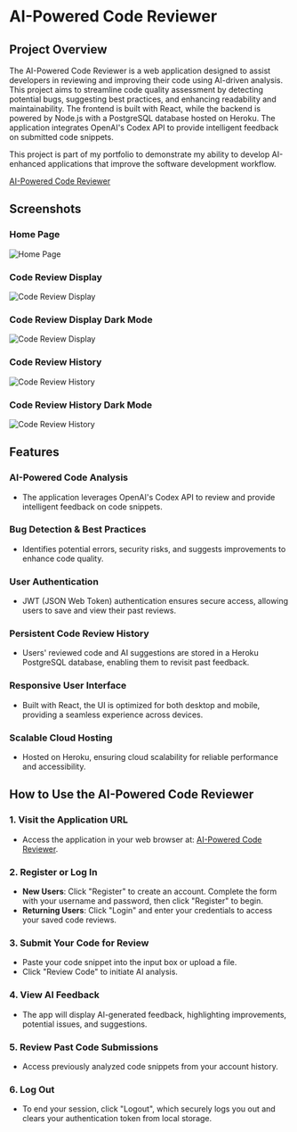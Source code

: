 # AI-Powered Code Reviewer

## Project Overview

The AI-Powered Code Reviewer is a web application designed to assist developers in reviewing and improving their code using AI-driven analysis. This project aims to streamline code quality assessment by detecting potential bugs, suggesting best practices, and enhancing readability and maintainability. The frontend is built with React, while the backend is powered by Node.js with a PostgreSQL database hosted on Heroku. The application integrates OpenAI's Codex API to provide intelligent feedback on submitted code snippets.

This project is part of my portfolio to demonstrate my ability to develop AI-enhanced applications that improve the software development workflow.

[AI-Powered Code Reviewer](https://ai-powered-code-reviewer.herokuapp.com/)

## Screenshots

### Home Page
![Home Page](https://github.com/SiyandaMaykiso/AI-Powered-Code-Reviewer/blob/main/screenshots/Home_Page_AI_Powered_Code_Reviewer.png)

### Code Review Display
![Code Review Display](https://github.com/SiyandaMaykiso/AI-Powered-Code-Reviewer/blob/main/screenshots/Code_Review_Display_AI_Powered_Code_Reviewer.png)

### Code Review Display Dark Mode
![Code Review Display](https://github.com/SiyandaMaykiso/AI-Powered-Code-Reviewer/blob/main/screenshots/Code_Review_Display_AI_Powered_Code_Reviewer.png)

### Code Review History
![Code Review History](https://github.com/SiyandaMaykiso/AI-Powered-Code-Reviewer/blob/main/screenshots/Code_Review_History_AI_Powered_Code_Reviewer.png)

### Code Review History Dark Mode
![Code Review History](https://github.com/SiyandaMaykiso/AI-Powered-Code-Reviewer/blob/main/screenshots/Code_Review_History_AI_Powered_Code_Reviewer.png)

## Features

### AI-Powered Code Analysis

- The application leverages OpenAI's Codex API to review and provide intelligent feedback on code snippets.

### Bug Detection & Best Practices

- Identifies potential errors, security risks, and suggests improvements to enhance code quality.

### User Authentication

- JWT (JSON Web Token) authentication ensures secure access, allowing users to save and view their past reviews.

### Persistent Code Review History

- Users' reviewed code and AI suggestions are stored in a Heroku PostgreSQL database, enabling them to revisit past feedback.

### Responsive User Interface

- Built with React, the UI is optimized for both desktop and mobile, providing a seamless experience across devices.

### Scalable Cloud Hosting

- Hosted on Heroku, ensuring cloud scalability for reliable performance and accessibility.

## How to Use the AI-Powered Code Reviewer

### 1. Visit the Application URL

- Access the application in your web browser at: [AI-Powered Code Reviewer](https://ai-powered-code-reviewer.herokuapp.com/).

### 2. Register or Log In

- **New Users**: Click "Register" to create an account. Complete the form with your username and password, then click "Register" to begin.
- **Returning Users**: Click "Login" and enter your credentials to access your saved code reviews.

### 3. Submit Your Code for Review

- Paste your code snippet into the input box or upload a file.
- Click "Review Code" to initiate AI analysis.

### 4. View AI Feedback

- The app will display AI-generated feedback, highlighting improvements, potential issues, and suggestions.

### 5. Review Past Code Submissions

- Access previously analyzed code snippets from your account history.

### 6. Log Out

- To end your session, click "Logout", which securely logs you out and clears your authentication token from local storage.